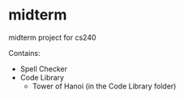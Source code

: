 # midterm
midterm project for cs240

Contains:

- Spell Checker
- Code Library
  - Tower of Hanoi (in the Code Library folder)
  
